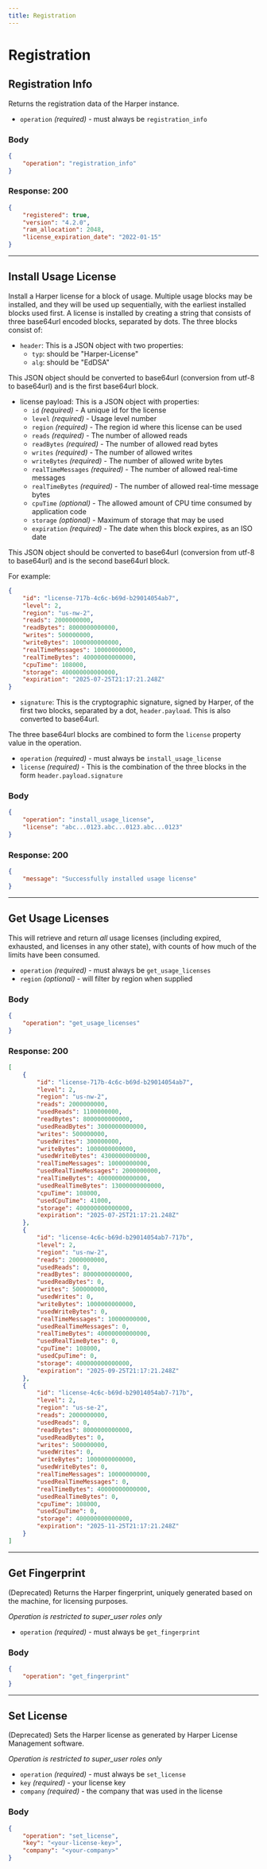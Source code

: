 ```yaml
---
title: Registration
---
```


# Registration

## Registration Info

Returns the registration data of the Harper instance.

- `operation` _(required)_ - must always be `registration_info`

### Body

```json
{
	"operation": "registration_info"
}
```

### Response: 200

```json
{
	"registered": true,
	"version": "4.2.0",
	"ram_allocation": 2048,
	"license_expiration_date": "2022-01-15"
}
```

---

## Install Usage License

Install a Harper license for a block of usage. Multiple usage blocks may be installed, and they will be used up sequentially, with the earliest installed blocks used first. A license is installed
by creating a string that consists of three base64url encoded blocks, separated by dots. The three blocks consist of:

- `header`: This is a JSON object with two properties:
  - `typ`: should be "Harper-License"
  - `alg`: should be "EdDSA"

This JSON object should be converted to base64url (conversion from utf-8 to base64url) and is the first base64url block.

- license payload: This is a JSON object with properties:
  - `id` _(required)_ - A unique id for the license
  - `level` _(required)_ - Usage level number
  - `region` _(required)_ - The region id where this license can be used
  - `reads` _(required)_ - The number of allowed reads
  - `readBytes` _(required)_ - The number of allowed read bytes
  - `writes` _(required)_ - The number of allowed writes
  - `writeBytes` _(required)_ - The number of allowed write bytes
  - `realTimeMessages` _(required)_ - The number of allowed real-time messages
  - `realTimeBytes` _(required)_ - The number of allowed real-time message bytes
  - `cpuTime` _(optional)_ - The allowed amount of CPU time consumed by application code
  - `storage` _(optional)_ - Maximum of storage that may be used
  - `expiration` _(required)_ - The date when this block expires, as an ISO date

This JSON object should be converted to base64url (conversion from utf-8 to base64url) and is the second base64url block.

For example:

```json
{
	"id": "license-717b-4c6c-b69d-b29014054ab7",
	"level": 2,
	"region": "us-nw-2",
	"reads": 2000000000,
	"readBytes": 8000000000000,
	"writes": 500000000,
	"writeBytes": 1000000000000,
	"realTimeMessages": 10000000000,
	"realTimeBytes": 40000000000000,
	"cpuTime": 108000,
	"storage": 400000000000000,
	"expiration": "2025-07-25T21:17:21.248Z"
}
```

- `signature`: This is the cryptographic signature, signed by Harper, of the first two blocks, separated by a dot, `header.payload`. This is also converted to base64url.

The three base64url blocks are combined to form the `license` property value in the operation.

- `operation` _(required)_ - must always be `install_usage_license`
- `license` _(required)_ - This is the combination of the three blocks in the form `header.payload.signature`

### Body

```json
{
	"operation": "install_usage_license",
	"license": "abc...0123.abc...0123.abc...0123"
}
```

### Response: 200

```json
{
	"message": "Successfully installed usage license"
}
```

---

## Get Usage Licenses

This will retrieve and return _all_ usage licenses (including expired, exhausted, and licenses in any other state), with counts of how much of the limits have been consumed.

- `operation` _(required)_ - must always be `get_usage_licenses`
- `region` _(optional)_ - will filter by region when supplied

### Body

```json
{
	"operation": "get_usage_licenses"
}
```

### Response: 200

```json
[
	{
		"id": "license-717b-4c6c-b69d-b29014054ab7",
		"level": 2,
		"region": "us-nw-2",
		"reads": 2000000000,
		"usedReads": 1100000000,
		"readBytes": 8000000000000,
		"usedReadBytes": 3000000000000,
		"writes": 500000000,
		"usedWrites": 300000000,
		"writeBytes": 1000000000000,
		"usedWriteBytes": 4300000000000,
		"realTimeMessages": 10000000000,
		"usedRealTimeMessages": 2000000000,
		"realTimeBytes": 40000000000000,
		"usedRealTimeBytes": 13000000000000,
		"cpuTime": 108000,
		"usedCpuTime": 41000,
		"storage": 400000000000000,
		"expiration": "2025-07-25T21:17:21.248Z"
	},
	{
		"id": "license-4c6c-b69d-b29014054ab7-717b",
		"level": 2,
		"region": "us-nw-2",
		"reads": 2000000000,
		"usedReads": 0,
		"readBytes": 8000000000000,
		"usedReadBytes": 0,
		"writes": 500000000,
		"usedWrites": 0,
		"writeBytes": 1000000000000,
		"usedWriteBytes": 0,
		"realTimeMessages": 10000000000,
		"usedRealTimeMessages": 0,
		"realTimeBytes": 40000000000000,
		"usedRealTimeBytes": 0,
		"cpuTime": 108000,
		"usedCpuTime": 0,
		"storage": 400000000000000,
		"expiration": "2025-09-25T21:17:21.248Z"
	},
	{
		"id": "license-4c6c-b69d-b29014054ab7-717b",
		"level": 2,
		"region": "us-se-2",
		"reads": 2000000000,
		"usedReads": 0,
		"readBytes": 8000000000000,
		"usedReadBytes": 0,
		"writes": 500000000,
		"usedWrites": 0,
		"writeBytes": 1000000000000,
		"usedWriteBytes": 0,
		"realTimeMessages": 10000000000,
		"usedRealTimeMessages": 0,
		"realTimeBytes": 40000000000000,
		"usedRealTimeBytes": 0,
		"cpuTime": 108000,
		"usedCpuTime": 0,
		"storage": 400000000000000,
		"expiration": "2025-11-25T21:17:21.248Z"
	}
]
```

---

## Get Fingerprint

(Deprecated)
Returns the Harper fingerprint, uniquely generated based on the machine, for licensing purposes.

_Operation is restricted to super_user roles only_

- `operation` _(required)_ - must always be `get_fingerprint`

### Body

```json
{
	"operation": "get_fingerprint"
}
```

---

## Set License

(Deprecated)
Sets the Harper license as generated by Harper License Management software.

_Operation is restricted to super_user roles only_

- `operation` _(required)_ - must always be `set_license`
- `key` _(required)_ - your license key
- `company` _(required)_ - the company that was used in the license

### Body

```json
{
	"operation": "set_license",
	"key": "<your-license-key>",
	"company": "<your-company>"
}
```
